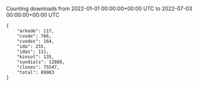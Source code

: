 
Counting downloads from 2022-01-01 00:00:00+00:00 UTC to 2022-07-03 00:00:00+00:00 UTC

```
{
    "arkode": 117,
    "cvode": 766,
    "cvodes": 164,
    "ida": 255,
    "idas": 111,
    "kinsol": 135,
    "sundials": 12888,
    "clones": 75547,
    "total": 89983
}
```
